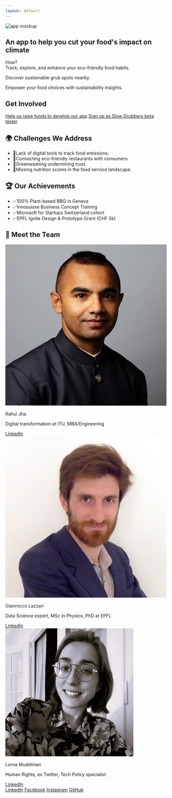 ```yaml
---
layout: default
---
```

<div class="container">
<!-- Hero Section (App Look) -->
<section id="app-look" class="full-width-section">
    <img src="branding/App Mockup.jpeg" alt="app mockup">
    <h1>An app to help you cut your food's impact on climate</h1>
    <p>How? <br>Track, explore, and enhance your eco-friendly food habits.</p>
    <p>Discover sustainable grub spots nearby.</p>
    <p>Empower your food choices with sustainability insights.</p>
</section>

<!-- Get Involved Section -->
<section id="get-involved" class="center-content">
    <h2>Get Involved</h2>
    <div class="cta-container">
        <a href="https://wemakeit.com/channels/epfl?locale=en" class="cta-button">Help us raise funds to develop our app</a>
        <a href="https://forms.gle/jSnLZz8VALAmCsTD9" class="cta-button">Sign up as Slow Grubbers beta tester</a>
    </div>
</section>


<!-- Challenges Section -->
<section id="problems" class="center-content">
    <h2>🌍 Challenges We Address </h2>
    <ul>
        <li>🛑Lack of digital tools to track food emissions.</li>
        <li>🛑Connecting eco-friendly restaurants with consumers.</li>
        <li>🛑Greenwashing undermining trust.</li>
        <li>🛑Missing nutrition scores in the food service landscape.</li>
    </ul>
</section>

<!-- Achievements Section -->
<section id="achievements" class="center-content">
    <h2>🏆 Our Achievements </h2>
    <ul>
        <li>✅100% Plant-based BBQ in Geneva </li>
        <li>✅Innosuisse Business Concept Training </li>
        <li>✅Microsoft for Startups Switzerland cohort </li>
        <li>✅EPFL Ignite Design & Prototype Grant (CHF 5k) </li>
    </ul>
</section>

<!-- Team Section -->
<section id="team" class="center-content">
    <h2>👥 Meet the Team </h2>
    <div class="team-members">
        <div class="team-member">
            <img src="branding/rahul.png" alt="Rahul Jha">
            <p>Rahul Jha</p>
            <p>Digital transformation at ITU, MBA/Engineering</p>
            <a href="https://www.linkedin.com/in/r-jha/" target="_blank">LinkedIn</a>
        </div>
        <div class="team-member">
            <img src="branding/gianrocco.png" alt="Gianrocco Lazzari">
            <p>Gianrocco Lazzari</p>
            <p>Data Science expert, MSc in Physics, PhD at EPFL</p>
            <a href="https://www.linkedin.com/in/gianroccolazzari/" target="_blank">LinkedIn</a>
        </div>
        <div class="team-member">
            <img src="branding/lorna.png" alt="Lorna Muddiman">
            <p>Lorna Muddiman</p>
            <p>Human Rights, ex Twitter, Tech Policy specialist</p>
            <a href="https://www.linkedin.com/in/lorna-m/" target="_blank">LinkedIn</a>
        </div>
    </div>
</section>

<!-- Social Media Links -->
<section id="social-media" class="center-content">
    <a href="https://linkedin.com/company/slow-grub" target="_blank">LinkedIn</a>
    <a href="https://www.facebook.com/slowgrub" target="_blank">Facebook</a>
    <a href="https://www.instagram.com/slowgrub/" target="_blank">Instagram</a>
    <a href="https://github.com/slowgrub/slow-grub" target="_blank">GitHub</a>
</section>
</div>
